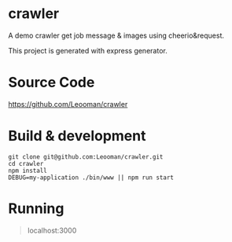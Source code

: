 crawler
===============

A demo crawler get job message & images using cheerio&request.

This project is generated with express generator.

Source Code
==================

https://github.com/Leooman/crawler

Build & development
==================

```{bash}
git clone git@github.com:Leooman/crawler.git
cd crawler
npm install
DEBUG=my-application ./bin/www || npm run start
```
Running
===================
> localhost:3000



